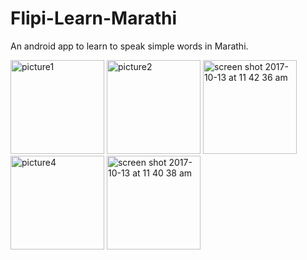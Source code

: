 # Flipi-Learn-Marathi
An android app to learn to speak simple words in Marathi.

<img width="150" alt="picture1" src="https://user-images.githubusercontent.com/8974000/31483089-9f13d22e-aef0-11e7-9db8-f30e681a3fa2.png">        <img width="150" alt="picture2" src="https://user-images.githubusercontent.com/8974000/31483094-a0cefe22-aef0-11e7-9e70-60c2fb0a842c.png">   <img width="150" alt="screen shot 2017-10-13 at 11 42 36 am" src="https://user-images.githubusercontent.com/8974000/31556692-a64e2d48-b00b-11e7-8ee0-232c6513eed1.png">        <img width="150" alt="picture4" src="https://user-images.githubusercontent.com/8974000/31483103-a61a2960-aef0-11e7-94fb-9f736f9b215a.png">   <img width="150" alt="screen shot 2017-10-13 at 11 40 38 am" src="https://user-images.githubusercontent.com/8974000/31556637-6a9e55f2-b00b-11e7-85ed-7abad677365f.png">


